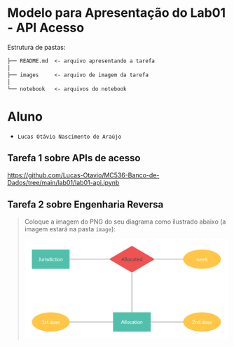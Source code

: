 # Modelo para Apresentação do Lab01 - API Acesso

Estrutura de pastas:

~~~
├── README.md  <- arquivo apresentando a tarefa
│
├── images     <- arquivo de imagem da tarefa
│
└── notebook   <- arquivos do notebook
~~~

# Aluno
* `Lucas Otávio Nascimento de Araújo`

## Tarefa 1 sobre APIs de acesso

https://github.com/Lucas-Otavio/MC536-Banco-de-Dados/tree/main/lab01/lab01-api.ipynb

## Tarefa 2 sobre Engenharia Reversa
> Coloque a imagem do PNG do seu diagrama como ilustrado abaixo (a imagem estará na pasta `image`):
>
> ![Diagrama de Orquestração](images/lab01.png)
